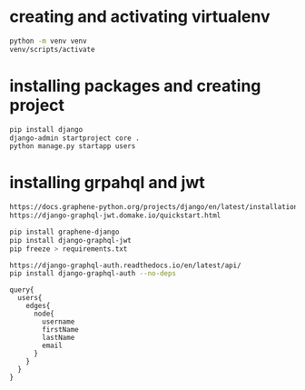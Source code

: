 # creating and activating virtualenv
```sh
python -m venv venv
venv/scripts/activate
```

# installing packages and creating project
```sh
pip install django
django-admin startproject core .
python manage.py startapp users
```

# installing grpahql and jwt
```sh
https://docs.graphene-python.org/projects/django/en/latest/installation/#
https://django-graphql-jwt.domake.io/quickstart.html

pip install graphene-django
pip install django-graphql-jwt
pip freeze > requirements.txt
```

```sh
https://django-graphql-auth.readthedocs.io/en/latest/api/
pip install django-graphql-auth --no-deps
```

```code
query{
  users{
    edges{
      node{
        username
        firstName
        lastName
        email
      }
    }
  }
}
```
